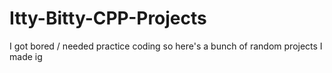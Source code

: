 # Itty-Bitty-CPP-Projects
I got bored / needed practice coding so here's a bunch of random projects I made ig
